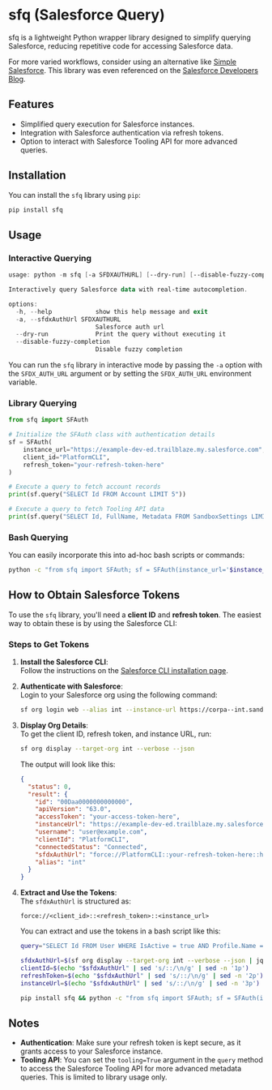 # sfq (Salesforce Query)

sfq is a lightweight Python wrapper library designed to simplify querying Salesforce, reducing repetitive code for accessing Salesforce data.

For more varied workflows, consider using an alternative like [Simple Salesforce](https://simple-salesforce.readthedocs.io/en/stable/). This library was even referenced on the [Salesforce Developers Blog](https://developer.salesforce.com/blogs/2021/09/how-to-automate-data-extraction-from-salesforce-using-python).

## Features

- Simplified query execution for Salesforce instances.
- Integration with Salesforce authentication via refresh tokens.
- Option to interact with Salesforce Tooling API for more advanced queries.
  
## Installation

You can install the `sfq` library using `pip`:

```bash
pip install sfq
```

## Usage

### Interactive Querying 

```powershell
usage: python -m sfq [-a SFDXAUTHURL] [--dry-run] [--disable-fuzzy-completion]

Interactively query Salesforce data with real-time autocompletion.

options:
  -h, --help            show this help message and exit
  -a, --sfdxAuthUrl SFDXAUTHURL
                        Salesforce auth url
  --dry-run             Print the query without executing it
  --disable-fuzzy-completion
                        Disable fuzzy completion
```

You can run the `sfq` library in interactive mode by passing the `-a` option with the `SFDX_AUTH_URL` argument or by setting the `SFDX_AUTH_URL` environment variable.

### Library Querying

```python
from sfq import SFAuth

# Initialize the SFAuth class with authentication details
sf = SFAuth(
    instance_url="https://example-dev-ed.trailblaze.my.salesforce.com",
    client_id="PlatformCLI",
    refresh_token="your-refresh-token-here"
)

# Execute a query to fetch account records
print(sf.query("SELECT Id FROM Account LIMIT 5"))

# Execute a query to fetch Tooling API data
print(sf.query("SELECT Id, FullName, Metadata FROM SandboxSettings LIMIT 5", tooling=True))
```

### Bash Querying 

You can easily incorporate this into ad-hoc bash scripts or commands:

```bash
python -c "from sfq import SFAuth; sf = SFAuth(instance_url='$instance_url', client_id='$client_id', refresh_token='$refresh_token'); print(sf.query('$query'))" | jq -r '.records[].Id'
```

## How to Obtain Salesforce Tokens

To use the `sfq` library, you'll need a **client ID** and **refresh token**. The easiest way to obtain these is by using the Salesforce CLI:

### Steps to Get Tokens

1. **Install the Salesforce CLI**:  
   Follow the instructions on the [Salesforce CLI installation page](https://developer.salesforce.com/tools/salesforcecli).
   
2. **Authenticate with Salesforce**:  
   Login to your Salesforce org using the following command:
   
   ```bash
   sf org login web --alias int --instance-url https://corpa--int.sandbox.my.salesforce.com
   ```
   
3. **Display Org Details**:  
   To get the client ID, refresh token, and instance URL, run:
   
   ```bash
   sf org display --target-org int --verbose --json
   ```

   The output will look like this:

   ```json
   {
     "status": 0,
     "result": {
       "id": "00Daa0000000000000",
       "apiVersion": "63.0",
       "accessToken": "your-access-token-here",
       "instanceUrl": "https://example-dev-ed.trailblaze.my.salesforce.com",
       "username": "user@example.com",
       "clientId": "PlatformCLI",
       "connectedStatus": "Connected",
       "sfdxAuthUrl": "force://PlatformCLI::your-refresh-token-here::https://example-dev-ed.trailblaze.my.salesforce.com",
       "alias": "int"
     }
   }
   ```

4. **Extract and Use the Tokens**:  
   The `sfdxAuthUrl` is structured as:
   
   ```
   force://<client_id>::<refresh_token>::<instance_url>
   ```

   You can extract and use the tokens in a bash script like this:

   ```bash
   query="SELECT Id FROM User WHERE IsActive = true AND Profile.Name = 'System Administrator'"

   sfdxAuthUrl=$(sf org display --target-org int --verbose --json | jq -r '.result.sfdxAuthUrl' | sed 's/force:\/\///')
   clientId=$(echo "$sfdxAuthUrl" | sed 's/::/\n/g' | sed -n '1p')
   refreshToken=$(echo "$sfdxAuthUrl" | sed 's/::/\n/g' | sed -n '2p')
   instanceUrl=$(echo "$sfdxAuthUrl" | sed 's/::/\n/g' | sed -n '3p')

   pip install sfq && python -c "from sfq import SFAuth; sf = SFAuth(instance_url='$instanceUrl', client_id='$clientId', refresh_token='$refreshToken'); print(sf.query('$query'))" | jq -r '.records[].Id'
   ```

## Notes

- **Authentication**: Make sure your refresh token is kept secure, as it grants access to your Salesforce instance.
- **Tooling API**: You can set the `tooling=True` argument in the `query` method to access the Salesforce Tooling API for more advanced metadata queries. This is limited to library usage only.
